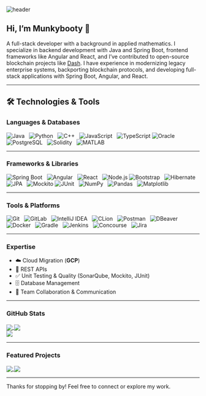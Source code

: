 ![header](https://capsule-render.vercel.app/api?type=waving&color=gradient&height=200&section=header&text=Munkybooty&fontSize=48&fontColor=000000)

## Hi, I’m Munkybooty 👋
A full-stack developer with a background in applied mathematics. 
I specialize in backend development with Java and Spring Boot, frontend frameworks like Angular and React, and I’ve contributed to open-source blockchain projects like <a href="https://github.com/dashpay/dash">Dash</a>.
I have experience in modernizing legacy enterprise systems, backporting blockchain protocols, and developing full-stack applications with Spring Boot, Angular, and React.

---

## 🛠️ Technologies & Tools

### Languages & Databases
![Java](https://img.shields.io/badge/Java-ED8B00?style=for-the-badge&logo=java&logoColor=white) &nbsp; ![Python](https://img.shields.io/badge/Python-3776AB?style=for-the-badge&logo=python&logoColor=white) &nbsp; ![C++](https://img.shields.io/badge/C++-00599C?style=for-the-badge&logo=c%2B%2B&logoColor=white) &nbsp; ![JavaScript](https://img.shields.io/badge/JavaScript-F7DF1E?style=for-the-badge&logo=javascript&logoColor=black) &nbsp; ![TypeScript](https://img.shields.io/badge/TypeScript-3178C6?style=for-the-badge&logo=typescript&logoColor=white)
![Oracle](https://img.shields.io/badge/Oracle-F80000?style=for-the-badge&logo=oracle&logoColor=white) &nbsp; ![PostgreSQL](https://img.shields.io/badge/PostgreSQL-336791?style=for-the-badge&logo=postgresql&logoColor=white) &nbsp; ![Solidity](https://img.shields.io/badge/Solidity-363636?style=for-the-badge&logo=solidity&logoColor=white) &nbsp; ![MATLAB](https://img.shields.io/badge/MATLAB-FF6600?style=for-the-badge&logo=mathworks&logoColor=white)

---

### Frameworks & Libraries
![Spring Boot](https://img.shields.io/badge/Spring_Boot-6DB33F?style=for-the-badge&logo=springboot&logoColor=white) &nbsp; ![Angular](https://img.shields.io/badge/Angular-DD0031?style=for-the-badge&logo=angular&logoColor=white) &nbsp; ![React](https://img.shields.io/badge/React-61DAFB?style=for-the-badge&logo=react&logoColor=black) &nbsp; ![Node.js](https://img.shields.io/badge/Node.js-339933?style=for-the-badge&logo=node.js&logoColor=white)
![Bootstrap](https://img.shields.io/badge/Bootstrap-563D7C?style=for-the-badge&logo=bootstrap&logoColor=white) &nbsp; ![Hibernate](https://img.shields.io/badge/Hibernate-59666C?style=for-the-badge&logo=hibernate&logoColor=white) &nbsp; ![JPA](https://img.shields.io/badge/JPA-007396?style=for-the-badge&logo=java&logoColor=white) &nbsp; ![Mockito](https://img.shields.io/badge/Mockito-25A162?style=for-the-badge&logo=java&logoColor=white)
![JUnit](https://img.shields.io/badge/JUnit-25A162?style=for-the-badge&logo=junit5&logoColor=white) &nbsp; ![NumPy](https://img.shields.io/badge/NumPy-013243?style=for-the-badge&logo=numpy&logoColor=white) &nbsp; ![Pandas](https://img.shields.io/badge/Pandas-150458?style=for-the-badge&logo=pandas&logoColor=white) &nbsp; ![Matplotlib](https://img.shields.io/badge/Matplotlib-004C99?style=for-the-badge&logo=python&logoColor=white)

---

### Tools & Platforms
![Git](https://img.shields.io/badge/Git-F05032?style=for-the-badge&logo=git&logoColor=white) &nbsp; ![GitLab](https://img.shields.io/badge/GitLab-FC6D26?style=for-the-badge&logo=gitlab&logoColor=white) &nbsp; ![IntelliJ IDEA](https://img.shields.io/badge/IntelliJ_IDEA-000000?style=for-the-badge&logo=intellijidea&logoColor=white) &nbsp; ![CLion](https://img.shields.io/badge/CLion-000000?style=for-the-badge&logo=clion&logoColor=white) &nbsp; ![Postman](https://img.shields.io/badge/Postman-FF6C37?style=for-the-badge&logo=postman&logoColor=white) &nbsp; ![DBeaver](https://img.shields.io/badge/DBeaver-382923?style=for-the-badge&logo=dbeaver&logoColor=white) 
![Docker](https://img.shields.io/badge/Docker-2496ED?style=for-the-badge&logo=docker&logoColor=white) &nbsp; ![Gradle](https://img.shields.io/badge/Gradle-02303A?style=for-the-badge&logo=gradle&logoColor=white) &nbsp; ![Jenkins](https://img.shields.io/badge/Jenkins-D24939?style=for-the-badge&logo=jenkins&logoColor=white) &nbsp; ![Concourse](https://img.shields.io/badge/Concourse-3398DC?style=for-the-badge&logo=concourse&logoColor=white) &nbsp; ![Jira](https://img.shields.io/badge/Jira-0052CC?style=for-the-badge&logo=jira&logoColor=white)

---

### Expertise
- ☁️ Cloud Migration (**GCP**)  
- 🔗 REST APIs  
- ✅ Unit Testing & Quality (SonarQube, Mockito, JUnit)  
- 🗄️ Database Management  
- 🤝 Team Collaboration & Communication  


---

###  GitHub Stats
<a href="https://github-readme-stats.vercel.app/api?username=Munkybooty&show_icons=true&theme=ocean_dark">
  <img align="center" src="https://github-readme-stats.vercel.app/api?username=Munkybooty&include_all_commits=true&card_width=380&hide=issues&show_icons=true&show=prs_merged_percentage&theme=ocean_dark" />
</a>
<a href="https://github-readme-streak-stats.herokuapp.com/?user=Munkybooty&theme=ocean_dark">
  <img align="center" src="https://github-readme-streak-stats.herokuapp.com/?user=Munkybooty&card_width=385&theme=ocean_dark">
</a>
<br>
<a href="https://github-readme-stats.vercel.app/api/top-langs/?username=Munkybooty&layout=compact&theme=ocean_dark">
  <img align="center" src="https://github-readme-stats.vercel.app/api/top-langs/?username=Munkybooty&size_weight=0.5&count_weight=0.5&card_width=825&langs_count=8&layout=compact&theme=ocean_dark" />
</a>

---

###  Featured Projects
<a href="https://github.com/Munkybooty/Dash">
  <img align="center" src="https://github-readme-stats.vercel.app/api/pin/?username=Munkybooty&repo=Dash&theme=tokyonight" />
</a>
<a href="https://github.com/Munkybooty/spring-portfolio">
  <img align="center" src="https://github-readme-stats.vercel.app/api/pin/?username=Munkybooty&repo=spring-portfolio&theme=tokyonight" />
</a>
<br>

---

Thanks for stopping by! Feel free to connect or explore my work.